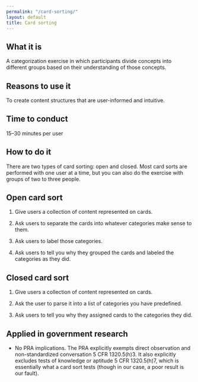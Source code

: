 ```yaml
---
permalink: "/card-sorting/"
layout: default
title: Card sorting
---
```


## What it is

A categorization exercise in which participants divide concepts into different groups based on their understanding of those concepts.

## Reasons to use it

To create content structures that are user-informed and intuitive.

## Time to conduct

15–30 minutes per user

## How to do it

There are two types of card sorting: open and closed. Most card sorts are performed with one user at a time, but you can also do the exercise with groups of two to three people.

## Open card sort

1. Give users a collection of content represented on cards.

2. Ask users to separate the cards into whatever categories make sense to them.

3. Ask users to label those categories.

4. Ask users to tell you why they grouped the cards and labeled the categories as they did.

## Closed card sort

1. Give users a collection of content represented on cards.

2. Ask the user to parse it into a list of categories you have predefined.

3. Ask users to tell you why they assigned cards to the categories they did.

## Applied in government research

-  No PRA implications. The PRA explicitly exempts direct observation and non-standardized conversation 5 CFR 1320.5(h)3. It also explicitly excludes tests of knowledge or aptitude 5 CFR 1320.5(h)7, which is essentially what a card sort tests (though in our case, a poor result is our fault).
